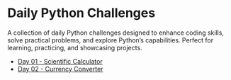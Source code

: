 # Daily Python Challenges

A collection of daily Python challenges designed to enhance coding skills, solve practical problems, and explore Python’s capabilities. Perfect for learning, practicing, and showcasing projects.

- [Day 01 - Scientific Calculator](Day%2001%20-%20Scientific%20Calculator/)
- [Day 02 - Currency Converter](Day%2002%20-%20Currency%20Converter/)

